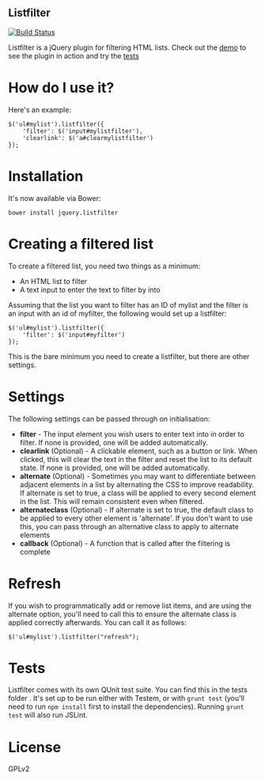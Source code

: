 Listfilter
----------

[![Build Status](https://travis-ci.org/Astutech/jquery.listfilter.png?branch=master)](https://travis-ci.org/Astutech/jquery.listfilter)

Listfilter is a jQuery plugin for filtering HTML lists. Check out the [demo](http://astutech.github.io/jquery.listfilter/) to see the plugin in action and try the [tests](http://astutech.github.io/jquery.listfilter/tests/)

How do I use it?
================

Here's an example:

    $('ul#mylist').listfilter({
        'filter': $('input#mylistfilter'),
        'clearlink': $('a#clearmylistfilter')
    });

Installation
============

It's now available via Bower:

    bower install jquery.listfilter


Creating a filtered list
========================

To create a filtered list, you need two things as a minimum:

* An HTML list to filter
* A text input to enter the text to filter by into

Assuming that the list you want to filter has an ID of mylist and the filter is an input with an id of myfilter, the following would set up a listfilter:

    $('ul#mylist').listfilter({
        'filter': $('input#myfilter')
    });

This is the bare minimum you need to create a listfilter, but there are other settings.

Settings
========

The following settings can be passed through on initialisation:

* **filter** - The input element you wish users to enter text into in order to filter. If none is provided, one will be added automatically.
* **clearlink** (Optional) - A clickable element, such as a button or link. When clicked, this will clear the text in the filter and reset the list to its default state. If none is provided, one will be added automatically.
* **alternate** (Optional) - Sometimes you may want to differentiate between adjacent elements in a list by alternating the CSS to improve readability. If alternate is set to true, a class will be applied to every second element in the list. This will remain consistent even when filtered.
* **alternateclass** (Optional) - If alternate is set to true, the default class to be applied to every other element is 'alternate'. If you don't want to use this, you can pass through an alternative class to apply to alternate elements
* **callback** (Optional) - A function that is called after the filtering is complete

Refresh
=======

If you wish to programmatically add or remove list items, and are using the alternate option, you'll need to call this to ensure the alternate class is applied correctly afterwards. You can call it as follows:

    $('ul#mylist').listfilter("refresh");

Tests
=====

Listfilter comes with its own QUnit test suite. You can find this in the tests folder . It's set up to be run either with Testem, or with `grunt test` (you'll need to run `npm install` first to install the dependencies). Running `grunt test` will also run JSLint.

License
=======

GPLv2
